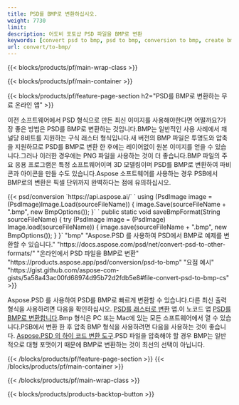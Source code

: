 ```yaml
---
title: PSD를 BMP로 변환하십시오.
weight: 7730
limit: 
description: 어도비 포토샵 PSD 파일을 BMP로 변환
keywords: [convert psd to bmp, psd to bmp, conversion to bmp, create bmp from psd, print psd as bmp]
url: convert/to-bmp/
---
```


{{< blocks/products/pf/main-wrap-class >}}

{{< blocks/products/pf/main-container >}}

{{< blocks/products/pf/feature-page-section h2="PSD를 BMP로 변환하는 무료 온라인 앱" >}}
<p>이전 소프트웨어에서 PSD 형식으로 만든 최신 이미지를 사용해야한다면 어떨까요?가장 좋은 방법은 PSD를 BMP로 변환하는 것입니다.BMP는 일반적인 사용 사례에서 채널당 8비트를 지원하는 구식 래스터 형식입니다.새 버전의 BMP 파일은 투명도와 압축을 지원하므로 PSD를 BMP로 변환 한 후에는 레이어없이 원본 이미지를 얻을 수 있습니다.그러나 이러한 경우에는 PNG 파일을 사용하는 것이 더 좋습니다.BMP 파일의 주요 응용 프로그램은 특정 소프트웨어이며 3D 모델링이며 PSD를 BMP로 변환하여 파비콘과 아이콘을 만들 수도 있습니다.Aspose 소프트웨어를 사용하는 경우 PSB에서 BMP로의 변환은 픽셀 단위까지 완벽하다는 점에 유의하십시오.</p>
{{< psd/conversion `https://api.aspose.ai/` 
`    using (PsdImage image = (PsdImage)Image.Load(sourceFileName))
    {
        image.Save(sourceFileName + ".bmp",  new BmpOptions());
    }` 
`    public static void saveBmpFormat(String sourceFileName) {
        try (PsdImage image = (PsdImage) Image.load(sourceFileName)) {
            image.save(sourceFileName + ".bmp", new BmpOptions());
        }
    }` 
	"bmp" 
"Aspose.PSD 를 사용하여 PSD에서 BMP로 예제를 변환할 수 있습니다."  "https://docs.aspose.com/psd/net/convert-psd-to-other-formats/" 
"온라인에서 PSD 파일을 BMP로 변환" "https://products.aspose.app/psd/conversion/psd-to-bmp" 
"요점 예시" "https://gist.github.com/aspose-com-gists/5a58a43ac00fd68974d95b72d2fdb5e8#file-convert-psd-to-bmp-cs" >}}
<p>Aspose.PSD 를 사용하여 PSD를 BMP로 빠르게 변환할 수 있습니다.다른 최신 출력 형식을 사용하려면 다음을 확인하십시오. <a href="/psd/convert">PSD를 래스터로 변환</a> 앱.이 노코드 앱 <a href="/psd/convert/to-bmp">PSD를 BMP로 변환합니다</a>.Bmp 형식은 PC 또는 Mac에 있는 모든 소프트웨어에서 열 수 있습니다.PSB에서 변환 한 후 압축 BMP 형식을 사용하려면 다음을 사용하는 것이 좋습니다. <a href="/psd">Aspose.PSD 의 하이 코드 변환 도구</a>.PSD 파일을 압축해야 할 경우 BMP는 일반적으로 대형 포맷이기 때문에 BMP로 변환하는 것이 최선의 선택이 아닙니다.</p>
{{< /blocks/products/pf/feature-page-section >}}
{{< /blocks/products/pf/main-container >}}


{{< /blocks/products/pf/main-wrap-class >}}

{{< blocks/products/products-backtop-button >}}

